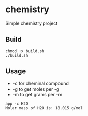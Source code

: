 # chemistry

Simple chemistry project

## Build

```
chmod +x build.sh
./build.sh
```

## Usage

- -c for cheminal compound
- -g to get moles per -g
- -m to get grams per -m

```
app -c H2O
Molar mass of H2O is: 18.015 g/mol

```

